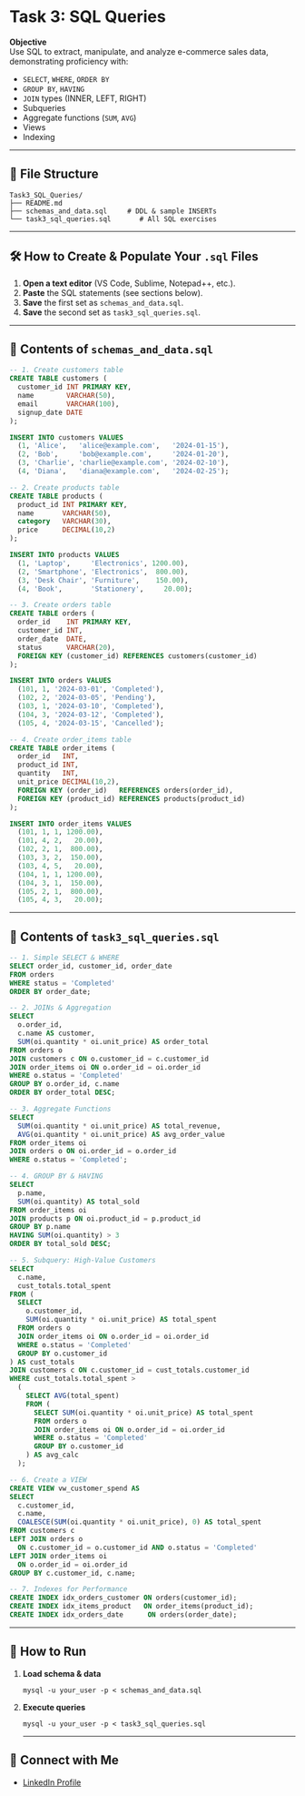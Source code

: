 # Task 3: SQL Queries

**Objective**  
Use SQL to extract, manipulate, and analyze e-commerce sales data, demonstrating proficiency with:
- `SELECT`, `WHERE`, `ORDER BY`
- `GROUP BY`, `HAVING`
- `JOIN` types (INNER, LEFT, RIGHT)
- Subqueries
- Aggregate functions (`SUM`, `AVG`)
- Views
- Indexing
  
---

## 📁 File Structure

```
Task3_SQL_Queries/
├── README.md
├── schemas_and_data.sql     # DDL & sample INSERTs
└── task3_sql_queries.sql       # All SQL exercises

```

---

## 🛠️ How to Create & Populate Your `.sql` Files

1. **Open a text editor** (VS Code, Sublime, Notepad++, etc.).  
2. **Paste** the SQL statements (see sections below).  
3. **Save** the first set as `schemas_and_data.sql`.  
4. **Save** the second set as `task3_sql_queries.sql`.  

---

## 📜 Contents of `schemas_and_data.sql`

```sql
-- 1. Create customers table
CREATE TABLE customers (
  customer_id INT PRIMARY KEY,
  name        VARCHAR(50),
  email       VARCHAR(100),
  signup_date DATE
);

INSERT INTO customers VALUES
  (1, 'Alice',   'alice@example.com',   '2024-01-15'),
  (2, 'Bob',     'bob@example.com',     '2024-01-20'),
  (3, 'Charlie', 'charlie@example.com', '2024-02-10'),
  (4, 'Diana',   'diana@example.com',   '2024-02-25');

-- 2. Create products table
CREATE TABLE products (
  product_id INT PRIMARY KEY,
  name       VARCHAR(50),
  category   VARCHAR(30),
  price      DECIMAL(10,2)
);

INSERT INTO products VALUES
  (1, 'Laptop',     'Electronics', 1200.00),
  (2, 'Smartphone', 'Electronics',  800.00),
  (3, 'Desk Chair', 'Furniture',    150.00),
  (4, 'Book',       'Stationery',     20.00);

-- 3. Create orders table
CREATE TABLE orders (
  order_id    INT PRIMARY KEY,
  customer_id INT,
  order_date  DATE,
  status      VARCHAR(20),
  FOREIGN KEY (customer_id) REFERENCES customers(customer_id)
);

INSERT INTO orders VALUES
  (101, 1, '2024-03-01', 'Completed'),
  (102, 2, '2024-03-05', 'Pending'),
  (103, 1, '2024-03-10', 'Completed'),
  (104, 3, '2024-03-12', 'Completed'),
  (105, 4, '2024-03-15', 'Cancelled');

-- 4. Create order_items table
CREATE TABLE order_items (
  order_id   INT,
  product_id INT,
  quantity   INT,
  unit_price DECIMAL(10,2),
  FOREIGN KEY (order_id)   REFERENCES orders(order_id),
  FOREIGN KEY (product_id) REFERENCES products(product_id)
);

INSERT INTO order_items VALUES
  (101, 1, 1, 1200.00),
  (101, 4, 2,   20.00),
  (102, 2, 1,  800.00),
  (103, 3, 2,  150.00),
  (103, 4, 5,   20.00),
  (104, 1, 1, 1200.00),
  (104, 3, 1,  150.00),
  (105, 2, 1,  800.00),
  (105, 4, 3,   20.00);
```

---

## 📜 Contents of `task3_sql_queries.sql`

```sql
-- 1. Simple SELECT & WHERE
SELECT order_id, customer_id, order_date
FROM orders
WHERE status = 'Completed'
ORDER BY order_date;

-- 2. JOINs & Aggregation
SELECT
  o.order_id,
  c.name AS customer,
  SUM(oi.quantity * oi.unit_price) AS order_total
FROM orders o
JOIN customers c ON o.customer_id = c.customer_id
JOIN order_items oi ON o.order_id = oi.order_id
WHERE o.status = 'Completed'
GROUP BY o.order_id, c.name
ORDER BY order_total DESC;

-- 3. Aggregate Functions
SELECT
  SUM(oi.quantity * oi.unit_price) AS total_revenue,
  AVG(oi.quantity * oi.unit_price) AS avg_order_value
FROM order_items oi
JOIN orders o ON oi.order_id = o.order_id
WHERE o.status = 'Completed';

-- 4. GROUP BY & HAVING
SELECT
  p.name,
  SUM(oi.quantity) AS total_sold
FROM order_items oi
JOIN products p ON oi.product_id = p.product_id
GROUP BY p.name
HAVING SUM(oi.quantity) > 3
ORDER BY total_sold DESC;

-- 5. Subquery: High-Value Customers
SELECT
  c.name,
  cust_totals.total_spent
FROM (
  SELECT
    o.customer_id,
    SUM(oi.quantity * oi.unit_price) AS total_spent
  FROM orders o
  JOIN order_items oi ON o.order_id = oi.order_id
  WHERE o.status = 'Completed'
  GROUP BY o.customer_id
) AS cust_totals
JOIN customers c ON c.customer_id = cust_totals.customer_id
WHERE cust_totals.total_spent >
  (
    SELECT AVG(total_spent)
    FROM (
      SELECT SUM(oi.quantity * oi.unit_price) AS total_spent
      FROM orders o
      JOIN order_items oi ON o.order_id = oi.order_id
      WHERE o.status = 'Completed'
      GROUP BY o.customer_id
    ) AS avg_calc
  );

-- 6. Create a VIEW
CREATE VIEW vw_customer_spend AS
SELECT
  c.customer_id,
  c.name,
  COALESCE(SUM(oi.quantity * oi.unit_price), 0) AS total_spent
FROM customers c
LEFT JOIN orders o
  ON c.customer_id = o.customer_id AND o.status = 'Completed'
LEFT JOIN order_items oi
  ON o.order_id = oi.order_id
GROUP BY c.customer_id, c.name;

-- 7. Indexes for Performance
CREATE INDEX idx_orders_customer ON orders(customer_id);
CREATE INDEX idx_items_product   ON order_items(product_id);
CREATE INDEX idx_orders_date      ON orders(order_date);
```

---

## 🚀 How to Run

1. **Load schema & data**  
   ```
   mysql -u your_user -p < schemas_and_data.sql
   ```
2. **Execute queries**  
   ```
   mysql -u your_user -p < task3_sql_queries.sql

   ```
   ---

## 🔗 Connect with Me

- [LinkedIn Profile](https://www.linkedin.com/in/aeshaprajapati12/)

